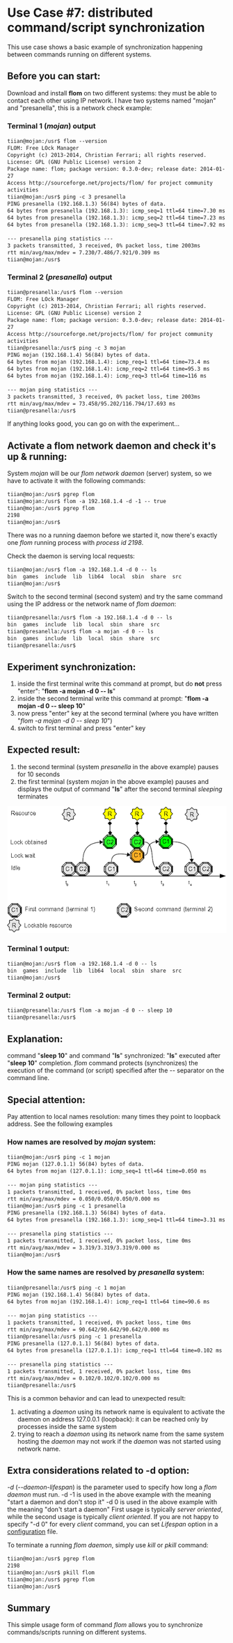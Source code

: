 # Use Case #7: distributed command/script synchronization

This use case shows a basic example of synchronization happening between commands running on different systems.

## Before you can start:
Download and install **flom** on two different systems: they must be able to contact each other using IP network.
I have two systems named "mojan" and "presanella", this is a network check example:

### Terminal 1 (*mojan*) output
    tiian@mojan:/usr$ flom --version
    FLOM: Free LOck Manager
    Copyright (c) 2013-2014, Christian Ferrari; all rights reserved.
    License: GPL (GNU Public License) version 2
    Package name: flom; package version: 0.3.0-dev; release date: 2014-01-27
    Access http://sourceforge.net/projects/flom/ for project community activities
    tiian@mojan:/usr$ ping -c 3 presanella
    PING presanella (192.168.1.3) 56(84) bytes of data.
    64 bytes from presanella (192.168.1.3): icmp_seq=1 ttl=64 time=7.30 ms
    64 bytes from presanella (192.168.1.3): icmp_seq=2 ttl=64 time=7.23 ms
    64 bytes from presanella (192.168.1.3): icmp_seq=3 ttl=64 time=7.92 ms
    
    --- presanella ping statistics ---
    3 packets transmitted, 3 received, 0% packet loss, time 2003ms
    rtt min/avg/max/mdev = 7.230/7.486/7.921/0.309 ms
    tiian@mojan:/usr$

### Terminal 2 (*presanella*) output
    tiian@presanella:/usr$ flom --version
    FLOM: Free LOck Manager
    Copyright (c) 2013-2014, Christian Ferrari; all rights reserved.
    License: GPL (GNU Public License) version 2
    Package name: flom; package version: 0.3.0-dev; release date: 2014-01-27
    Access http://sourceforge.net/projects/flom/ for project community activities
    tiian@presanella:/usr$ ping -c 3 mojan
    PING mojan (192.168.1.4) 56(84) bytes of data.
    64 bytes from mojan (192.168.1.4): icmp_req=1 ttl=64 time=73.4 ms
    64 bytes from mojan (192.168.1.4): icmp_req=2 ttl=64 time=95.3 ms
    64 bytes from mojan (192.168.1.4): icmp_req=3 ttl=64 time=116 ms
    
    --- mojan ping statistics ---
    3 packets transmitted, 3 received, 0% packet loss, time 2003ms
    rtt min/avg/max/mdev = 73.458/95.202/116.794/17.693 ms
    tiian@presanella:/usr$

If anything looks good, you can go on with the experiment...

## Activate a flom network daemon and check it's up & running:
System *mojan* will be our *flom network daemon* (server) system, so we have to activate it with the following commands:

    tiian@mojan:/usr$ pgrep flom
    tiian@mojan:/usr$ flom -a 192.168.1.4 -d -1 -- true
    tiian@mojan:/usr$ pgrep flom
    2198
    tiian@mojan:/usr$ 
There was no a running daemon before we started it, now there's exactly one *flom* running process with *process id 2198*.

Check the daemon is serving local requests:

    tiian@mojan:/usr$ flom -a 192.168.1.4 -d 0 -- ls
    bin  games  include  lib  lib64  local	sbin  share  src
    tiian@mojan:/usr$

Switch to the second terminal (second system) and try the same command using the IP address or the network name of *flom daemon*:

    tiian@presanella:/usr$ flom -a 192.168.1.4 -d 0 -- ls
    bin  games  include  lib  local  sbin  share  src
    tiian@presanella:/usr$ flom -a mojan -d 0 -- ls
    bin  games  include  lib  local  sbin  share  src
    tiian@presanella:/usr$

## Experiment synchronization:
1. inside the first terminal write this command at prompt, but do **not** press "enter": "**flom -a mojan -d 0 -- ls**"
2. inside the second terminal write this command at prompt: "**flom -a mojan -d 0 -- sleep 10**"
3. now press "enter" key at the second terminal (where you have written "*flom -a mojan -d 0 -- sleep 10*")
4. switch to first terminal and press "enter" key

## Expected result:
1. the second terminal (system *presanella* in the above example) pauses for 10 seconds
2. the first terminal (system *mojan* in the above example) pauses and displays the output of command "**ls**" after the second terminal *sleeping* terminates

![](use_case_1_5b_6b_7_8_9_14.png)

### Terminal 1 output:
    tiian@mojan:/usr$ flom -a 192.168.1.4 -d 0 -- ls
    bin  games  include  lib  lib64  local	sbin  share  src
    tiian@mojan:/usr$

### Terminal 2 output:
    tiian@presanella:/usr$ flom -a mojan -d 0 -- sleep 10
    tiian@presanella:/usr$

## Explanation:
command "**sleep 10**" and command "**ls**" synchronized: "**ls**" executed after "**sleep 10**" completion.
*flom* command protects (synchronizes) the execution of the command (or script) specified after the *\-\-* separator on the command line.

## Special attention:
Pay attention to local names resolution: many times they point to loopback address.
See the following examples

### How names are resolved by *mojan* system:
    tiian@mojan:/usr$ ping -c 1 mojan
    PING mojan (127.0.1.1) 56(84) bytes of data.
    64 bytes from mojan (127.0.1.1): icmp_seq=1 ttl=64 time=0.050 ms
    
    --- mojan ping statistics ---
    1 packets transmitted, 1 received, 0% packet loss, time 0ms
    rtt min/avg/max/mdev = 0.050/0.050/0.050/0.000 ms
    tiian@mojan:/usr$ ping -c 1 presanella
    PING presanella (192.168.1.3) 56(84) bytes of data.
    64 bytes from presanella (192.168.1.3): icmp_seq=1 ttl=64 time=3.31 ms
    
    --- presanella ping statistics ---
    1 packets transmitted, 1 received, 0% packet loss, time 0ms
    rtt min/avg/max/mdev = 3.319/3.319/3.319/0.000 ms
    tiian@mojan:/usr$

### How the same names are resolved by *presanella* system:
    tiian@presanella:/usr$ ping -c 1 mojan
    PING mojan (192.168.1.4) 56(84) bytes of data.
    64 bytes from mojan (192.168.1.4): icmp_req=1 ttl=64 time=90.6 ms
    
    --- mojan ping statistics ---
    1 packets transmitted, 1 received, 0% packet loss, time 0ms
    rtt min/avg/max/mdev = 90.642/90.642/90.642/0.000 ms
    tiian@presanella:/usr$ ping -c 1 presanella
    PING presanella (127.0.1.1) 56(84) bytes of data.
    64 bytes from presanella (127.0.1.1): icmp_req=1 ttl=64 time=0.102 ms
    
    --- presanella ping statistics ---
    1 packets transmitted, 1 received, 0% packet loss, time 0ms
    rtt min/avg/max/mdev = 0.102/0.102/0.102/0.000 ms
    tiian@presanella:/usr$

This is a common behavior and can lead to unexpected result:
1. activating a *daemon* using its network name is equivalent to activate the daemon on address 127.0.0.1 (loopback): it can be reached only by processes inside the same system
2. trying to reach a *daemon* using its network name from the same system hosting the *daemon* may not work if the *daemon* was not started using network name.

## Extra considerations related to -d option:
*-d* (*\-\-daemon-lifespan*) is the parameter used to specify how long a *flom daemon* must run.
-d -1 is used in the above example with the meaning "start a daemon and don't stop it"
-d 0 is used in the above example with the meaning "don't start a daemon"
First usage is typically *server oriented*, while the second usage is typically *client oriented*.
If you are not happy to specify "-d 0" for every *client* command, you can set *Lifespan* option in a [configuration](../Configuration.md) file.

To terminate a running *flom daemon*, simply use *kill* or *pkill* command:

    tiian@mojan:/usr$ pgrep flom
    2198
    tiian@mojan:/usr$ pkill flom
    tiian@mojan:/usr$ pgrep flom
    tiian@mojan:/usr$

## Summary
This simple usage form of command *flom* allows you to synchronize commands/scripts running on different systems.
